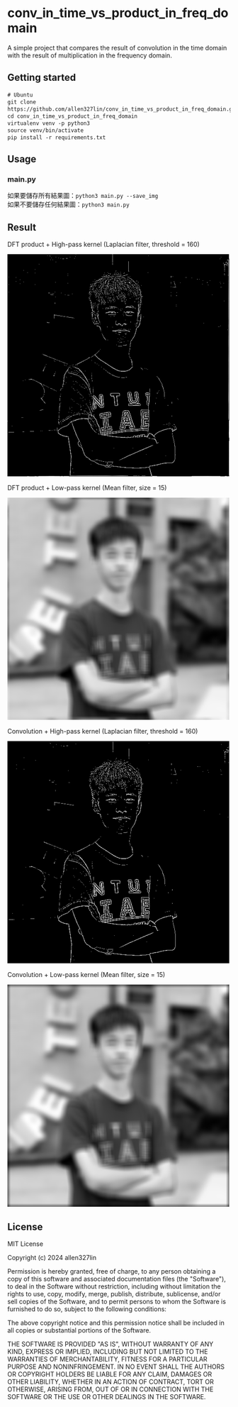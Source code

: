# conv_in_time_vs_product_in_freq_domain
A simple project that compares the result of 
convolution in the time domain with 
the result of multiplication in the frequency domain. 


## Getting started
```
# Ubuntu
git clone https://github.com/allen327lin/conv_in_time_vs_product_in_freq_domain.git
cd conv_in_time_vs_product_in_freq_domain
virtualenv venv -p python3
source venv/bin/activate
pip install -r requirements.txt
```


## Usage
### main.py
如果要儲存所有結果圖：`python3 main.py --save_img` \
如果不要儲存任何結果圖：`python3 main.py`


## Result
DFT product + High-pass kernel (Laplacian filter, threshold = 160)

![Edge of DFT product, High-pass kernel (Threshold = 140).png](photos/results_using_profile_photo_501_8/Edge%20of%20DFT%20product,%20High-pass%20kernel%20(Threshold%20=%20140).png)


DFT product + Low-pass kernel (Mean filter, size = 15)

![Result of DFT product, Low-pass kernel.png](photos/results_using_profile_photo_501_8/Result%20of%20DFT%20product,%20Low-pass%20kernel.png)


Convolution + High-pass kernel (Laplacian filter, threshold = 160)

![Edge of Convolution, High-pass kernel (Threshold = 160).png](photos/results_using_profile_photo_501_8/Edge%20of%20Convolution,%20High-pass%20kernel%20(Threshold%20=%20160).png)


Convolution + Low-pass kernel (Mean filter, size = 15)

![Result of Convolution, Low-pass kernel.png](photos/results_using_profile_photo_501_8/Result%20of%20Convolution,%20Low-pass%20kernel.png)


## License
MIT License

Copyright (c) 2024 allen327lin

Permission is hereby granted, free of charge, to any person obtaining a copy
of this software and associated documentation files (the "Software"), to deal
in the Software without restriction, including without limitation the rights
to use, copy, modify, merge, publish, distribute, sublicense, and/or sell
copies of the Software, and to permit persons to whom the Software is
furnished to do so, subject to the following conditions:

The above copyright notice and this permission notice shall be included in all
copies or substantial portions of the Software.

THE SOFTWARE IS PROVIDED "AS IS", WITHOUT WARRANTY OF ANY KIND, EXPRESS OR
IMPLIED, INCLUDING BUT NOT LIMITED TO THE WARRANTIES OF MERCHANTABILITY,
FITNESS FOR A PARTICULAR PURPOSE AND NONINFRINGEMENT. IN NO EVENT SHALL THE
AUTHORS OR COPYRIGHT HOLDERS BE LIABLE FOR ANY CLAIM, DAMAGES OR OTHER
LIABILITY, WHETHER IN AN ACTION OF CONTRACT, TORT OR OTHERWISE, ARISING FROM,
OUT OF OR IN CONNECTION WITH THE SOFTWARE OR THE USE OR OTHER DEALINGS IN THE
SOFTWARE.
